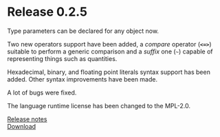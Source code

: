 Release 0.2.5
=============

Type parameters can be declared for any object now.

Two new operators support have been added, a _compare_ operator (**`<=>`**)
suitable to perform a generic comparison and a _suffix_ one (`~`) capable of
representing things such as quantities.

Hexadecimal, binary, and floating point literals syntax support has been added.
Other syntax improvements have been made.

A lot of bugs were fixed.

The language runtime license has been changed to the MPL-2.0.

[Release notes](/releases/0.2.5.html)  
[Download](/downloads.html)
